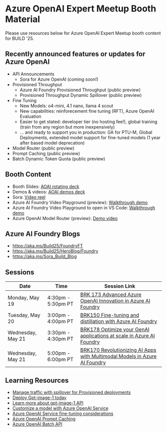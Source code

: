 # **Azure OpenAI Expert Meetup Booth Material**
Please use resources below for Azure OpenAI Expert Meetup booth content for BUILD '25.

## **Recently announced features or updates for Azure OpenAI**
* API Announcements
    * Sora for Azure OpenAI (coming soon!)
*   Provisioned Throughput
    * Azure AI Foundry Provisioned Throughput (public preview)
    * Provisioned Throughput Dynamic Spillover (public preview)
* Fine Tuning
    * New Models: o4-mini, 4.1 nano, llama 4 scout
    * New capabilities: reinforecement fine tuning (RFT), Azure OpenAI Evaluation
    * Easier to get stated: developer tier (no hosting fee!), global training (train from any region but more inexpensively)
    * ... and ready to support you in production: GA for PTU-M, Global Deployments, extended model support for fine-tuned models (1 year after based model deprecation)
* Model Router (public preview)
* Prompt Caching (public preview)
* Batch Dynamic Token Quota (public preview)

## Booth Content

* Booth Slides: [AOAI rotating deck](https://1drv.ms/p/c/d17313624f8feacf/EYLnrQEkSYdOkSIF0W8v630B8RkZ5YSKj43dca-Ohl_aUw?e=plbvB8)
* Demos & videos: [AOAI demos deck](https://1drv.ms/b/c/d17313624f8feacf/ETw2W-IEwvpDmK47diVDe6YBy-jLQ9xGI5eyeBTktDiUJQ?e=q9z4bf)
* Sora: [Video reel](https://youtu.be/x6Oj2wbrLcU)
* Azure AI Foundry Video Playground (preview): [Walkthrough demo](https://youtu.be/V29lwzWPwTE)
* Azure AI Foundry Video Playground to open in VS Code: [Walkthrough demo](https://youtu.be/79zzSMY1nh4)
* Azure OpenAI Model Router (preview): [Demo video](https://1drv.ms/v/c/d17313624f8feacf/EZYbJdl1bQtDsqombEEnFTsBQL8GtVIU4FEiyaQxP9srsQ?e=8uT0CS)

## Azure AI Foundry Blogs

* https://aka.ms/Build25/FoundryFT
* https://aka.ms/Build25/HeroBlog/Foundry
* https://aka.ms/Sora_Build_Blog 

## Sessions

| Date | Time | Session Link|
|------|------|-------------|
|Monday, May 19| 4:30pm - 5:30pm PT| [BRK 173 Advanced Azure OpenAI Innovation in Azure AI Foundry](https://build.microsoft.com/en-US/sessions/BRK173?source=sessions)|
|Tuesday, May 20| 3:00pm - 4:00pm PT| [BRK150 Fine-tuning and distillation with Azure AI Foundry](https://build.microsoft.com/en-US/sessions/BRK150?source=sessions)|
|Wednesday, May 21| 3:30pm - 4:30pm PT|[BRK178 Optimize your GenAI applications at scale in Azure AI Foundry](https://build.microsoft.com/en-US/sessions/BRK178?source=sessions)|
|Wednesday, May 21| 5:00pm - 6:00pm PT|[BRK170 Revolutionizing AI Apps with Multimodal Models in Azure AI Foundry](https://build.microsoft.com/en-US/sessions/BRK170?source=sessions)|

## Learning Resources

* [Manage traffic with spillover for Provisioned deployments](https://learn.microsoft.com/en-us/azure/ai-services/openai/how-to/spillover-traffic-management)
* [Deploy Gpt-image-1 today](https://ai.azure.com/explore/models?tid=72f988bf-86f1-41af-91ab-2d7cd011db47)
* [Learn more about gpt-image-1 API](https://learn.microsoft.com/en-us/azure/ai-services/openai/how-to/dall-e?tabs=gpt-image-1)
* [Customize a model with Azure OpenAI Service](https://learn.microsoft.com/en-us/azure/ai-services/openai/how-to/fine-tuning?context=%2Fazure%2Fai-foundry%2Fcontext%2Fcontext&tabs=azure-openai&pivots=programming-language-studio)
* [Azure OpenAI Service fine-tuning considerations](https://learn.microsoft.com/en-us/azure/ai-services/openai/concepts/fine-tuning-considerations?context=%2Fazure%2Fai-foundry%2Fcontext%2Fcontext)
* [Azure OpenAI Prompt Caching](https://learn.microsoft.com/en-us/azure/ai-services/openai/how-to/prompt-caching)
* [Azure OpenAI Batch API](https://learn.microsoft.com/en-us/azure/ai-services/openai/how-to/batch?tabs=global-batch%2Cstandard-input%2Cpython-secure&pivots=ai-foundry-portal)
